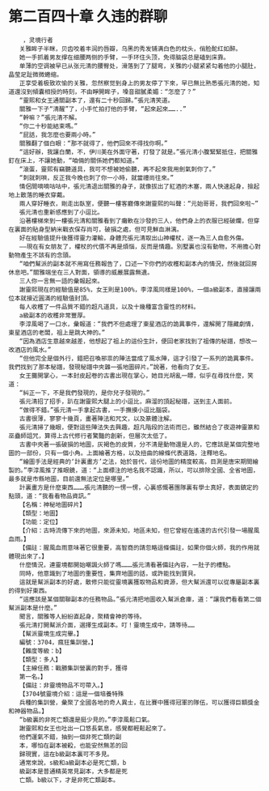 # 第二百四十章 久违的群聊
        ，灵境行者
       关雅眸子半眯，贝齿咬着丰润的唇瓣，乌黑的秀发铺满白色的枕头，俏脸酡红如醉。
       她一手抓着男友撑在细腰两侧的手臂，一手环住头顶，免得脑袋总是磕到床靠。
       单薄的空调被早已从张元清的腰臀处，滑落到了了腿弯，关雅的小腿紧紧勾着他的小腿肚，晶莹足趾微微蜷缩。
       正享受着极致欢愉的关雅，忽然察觉到身上的男友停了下來，早已無比熟悉張元清的她，知道還沒到傾囊相授的時刻，不由睜開眸子，嗓音甜膩柔媚：“怎麼了？”
       “靈熙和女王通關副本了，還有二十秒回歸。”張元清笑道。
       關雅一下子“清醒”了，小手忙拍打他的手臂，“起來起來……..”
       “幹嘛？”張元清不解。
       “你二十秒能結束嗎。”
       “屁話，我怎麼也要兩小時。”
       關雅翻了個白眼：“那不就得了，他們回來不得找你啊。”
       “這好辦，我讓白蘭，不，伊川美在外面守著，打發了就是。”張元清小腹緊緊抵住，把關雅釘在床上，不讓她動，“咱倆的關係她們都知道。”
       “滾蛋，靈熙有竊聽道具，我可不想被她偷聽，再不起來我用劍氣刺你了。”
       “刺就刺唄，反正我今晚也刺了你一小時，就當禮尚往來。”
       情侶間嘀嘀咕咕中，張元清退出關雅的身子，就像拔出了紅酒的木塞，兩人快速起身，撿起地上散落的睡衣穿戴。
       兩人穿好睡衣，剛走出臥室，便聽一樓客廳傳來謝靈熙的叫聲：“元始哥哥，我們回來啦~”
       張元清也重新感應到了小逗比。
       沿著樓梯來到一樓張元清和關雅看到了癱軟在沙發的三人，他們身上的衣服已經破爛，但穿在裏面的貼身型納米戰衣保存尚可，破損之處，但可見鮮血淋漓。
       好在經驗值提升後獲得靈力灌輸，身體充張元清取出山神權杖，逐一為三人自愈外傷。
       ——現在有女朋友了，權杖的代價不再是煩惱，反而是情趣。別墅裏也沒有動物，不用擔心對動物產生不該有的念頭。
       “咱們幫派的副本就不用寫任務報告了，口述一下你們的收穫和副本內的情況，然後就回房休息吧。”關雅端坐在三人對面，領導的威嚴展露無遺。
       三人你一言無一語的彙報起來。
       謝靈熙現在的經驗值是85%，女王則是100%，李淳風同樣是100%，一個a級副本，直接讓兩位本就接近圓滿的經驗值封頂。
       每人收穫了一件品質不錯的超凡道具，以及十幾種富含靈性的材料。
       a級副本的收穫非常豐厚。
       李淳風喝了一口水，彙報道：“我們不但處理了東星酒店的詭異事件，還解開了隱藏劇情，東星酒店的老闆，祖上是跳大神的。”
       “因為酒店生意越來越差，他想起了祖上的這份生計，便回老家找到了祖傳的秘譜，想改一改酒店的風水。”
       “但他完全是個外行，錯把召喚邪祟的陣法當成了風水陣，這才引發了一系列的詭異事件。我們找到了那本秘譜，發現秘譜中夾雜一張地圖碎片。”說著，他看向了女王。
       女王攤開掌心，一本封皮起卷的古書出現在掌心，她目光胡亂一瞟，似乎在尋找什麼，笑道：
       “糾正一下，不是我們發現的，是你兒子發現的。”
       張元清招了招手，趴在謝靈熙大腿上的小逗比，麻溜的頂起秘譜，送到主人面前。
       “做得不錯。”張元清一手拿起古書，一手撫摸小逗比腦袋。
       古書很薄，寥寥十幾頁，畫著陣法和咒文，以及篆體注解。
       張元清掃了幾眼，便對這些陣法失去興趣，超凡階段的法術而已，雖然結合了夜遊神靈篆和巫蠱師詛咒，算得上古代修行者驚豔的創新，但層次太低了。
       古書中夾著一張破損的地圖，灰褐色的皮質，分不清是動物還是人的，它應該是某個完整地圖的一部份，只有一個小角。上面繪著方格，以及扭曲的線條代表道路，注釋地名。
       “繪圖手法是經典的‘計裏畫方’之法，始於晉代，這份地圖的精度較高，目測是唐宋期間繪製的。”李淳風推了推眼鏡，道：“上面標注的地名我不認識，所以，可以排除全國、全省地圖，最多就是市縣地圖，目前還無法定位是哪里。”
       計裏畫方是什麼東西………張元清聽的一愣一愣，心裏感慨著團隊裏有學士真好，表面鎮定的點頭，道：“我看看物品資訊。”
       【名稱：神秘地圖碎片】
       【類型：地圖】
       【功能：定位】
       【介紹：古時流傳下來的地圖，來源未知，地區未知，但它曾經在遙遠的古代引發一場腥風血雨。】
       【備註：腥風血雨意味著它很重要，高智商的請忽略這條備註，如果你個火師，我的作用就體現出來了。】
       什麼情況，連靈境都開始嘲諷火師了嗎………張元清看著備註內容，一肚子的槽點。
       同時，他意識到了地圖的重要性，集齊地圖的話，或許能找到寶貝。
       這就是幫派副本的好處，散修只能從靈境裏獲取物品和資源，但大幫派還可以從專屬副本裏的得到好東西。
       “這應該是某個關聯副本的任務物品。”張元清把地圖收入幫派倉庫，道：“讓我們看看第二個幫派副本是什麼。”
       聞言，關雅等人紛紛直起身，聚精會神的等待。
       張元清打開幫派介面，選擇生成副本。叮！靈境生成中，請等待……
       【幫派靈境生成完畢。】
       編號：3704，瘋狂集訓營。】
       【難度等級：b】
       【類型：多人】
       【主線任務：戰勝集訓營裏的對手，獲得
       第一名。】
       【備註：非靈境物品不可帶入。】
       【3704號靈境介紹：這是一個培養特殊
       兵種的集訓營，彙聚了全國各地的奇人異士，在比賽中獲得冠軍的隊伍，可以獲得巨額獎金和神器物品。】
       “b級裏的非死亡類還是挺少見的。”李淳風鬆口氣。
       謝靈熙和女王也吐出一口悠長氣息，感覺都輕鬆起來了。
       他們運氣不錯，抽到一個非死亡類的副
       本，哪怕在副本被殺，也能安然無恙的回
       歸現實，這在b級副本裏可不多見。
       通常來說，s級和a級副本必是死亡類，b
       級副本是普通精英常見副本，大多都是死
       亡類。b級以下，才是非死亡類副本。